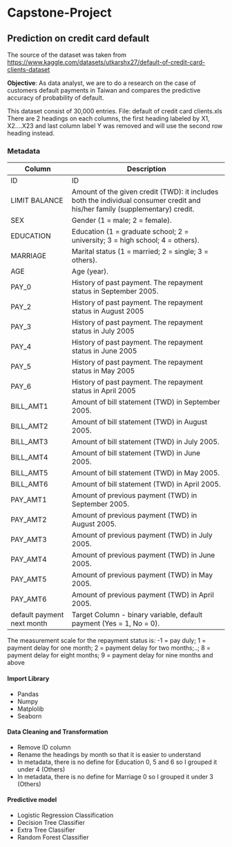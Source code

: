 # Capstone-Project
## Prediction on credit card default

The source of the dataset was taken from https://www.kaggle.com/datasets/utkarshx27/default-of-credit-card-clients-dataset

**Objective**: As data analyst, we are to do a research on the case of customers default payments in Taiwan and compares the predictive accuracy of probability of default. 

This dataset consist of 30,000 entries.
File: default of credit card clients.xls
There are 2 headings on each columns, the first heading labeled by X1, X2....X23 and last column label Y was removed and will use the second row heading instead. 

### Metadata 
|Column |Description  |
|--|--|
|ID |ID  |
|LIMIT BALANCE  |Amount of the given credit (TWD): it includes both the individual consumer credit and his/her family (supplementary) credit.  |
|SEX  |Gender (1 = male; 2 = female).  |
|EDUCATION  |Education (1 = graduate school; 2 = university; 3 = high school; 4 = others).  |
|MARRIAGE  |Marital status (1 = married; 2 = single; 3 = others).  |
|AGE  |Age (year).  |
|PAY_0  |History of past payment. The repayment status in September 2005.  |
|PAY_2  |History of past payment. The repayment status in August 2005  |
|PAY_3  |History of past payment. The repayment status in July 2005  |
|PAY_4  |History of past payment. The repayment status in June 2005  |
|PAY_5  |History of past payment. The repayment status in May 2005  |
|PAY_6  |History of past payment. The repayment status in April 2005  |
|BILL_AMT1  |Amount of bill statement (TWD) in September 2005.  |
|BILL_AMT2  |Amount of bill statement (TWD) in August 2005.  |
|BILL_AMT3  |Amount of bill statement (TWD) in July 2005.  |
|BILL_AMT4  |Amount of bill statement (TWD) in June 2005.  |
|BILL_AMT5  |Amount of bill statement (TWD) in May 2005.  |
|BILL_AMT6  |Amount of bill statement (TWD) in April 2005.  |
|PAY_AMT1  |Amount of previous payment (TWD) in September 2005.  |
|PAY_AMT2  |Amount of previous payment (TWD) in August 2005.  |
|PAY_AMT3  |Amount of previous payment (TWD) in July 2005.  |
|PAY_AMT4  |Amount of previous payment (TWD) in June 2005.  |
|PAY_AMT5  |Amount of previous payment (TWD) in May 2005.  |
|PAY_AMT6  |Amount of previous payment (TWD) in April 2005.  |
|default payment next month  |Target Column - binary variable, default payment (Yes = 1, No = 0).  |

The measurement scale for the repayment status is: -1 = pay duly; 1 = payment delay for one month; 2 = payment delay for two months;..; 8 = payment delay for eight months; 9 = payment delay for nine months and above

#### Import Library
- Pandas
- Numpy
- Matplolib
- Seaborn

#### Data Cleaning and Transformation
- Remove ID column
- Rename the headings by month so that it is easier to understand
- In metadata, there is no define for Education 0, 5 and 6 so I grouped it under 4 (Others)
- In metadata, there is no define for Marriage 0 so I grouped it under 3 (Others)

#### Predictive model
- Logistic Regression Classification
- Decision Tree Classifier
- Extra Tree Classifier
- Random Forest Classifier
